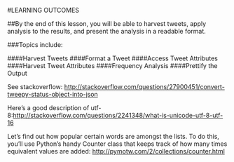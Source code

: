 #LEARNING OUTCOMES

##By the end of this lesson, you will be able to harvest tweets, apply analysis to the results, and present the analysis in a readable format.

###Topics include:

####Harvest Tweets
####Format a Tweet
####Access Tweet Attributes
####Harvest Tweet Attributes
####Frequency Analysis
####Prettify the Output

See stackoverflow: http://stackoverflow.com/questions/27900451/convert-tweepy-status-object-into-json

Here’s a good description of utf-8:http://stackoverflow.com/questions/2241348/what-is-unicode-utf-8-utf-16

Let’s find out how popular certain words are amongst the lists. To do this, you’ll use Python’s handy Counter class that keeps track of how many times equivalent values are added:  http://pymotw.com/2/collections/counter.html

